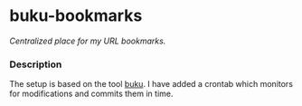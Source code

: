 # buku-bookmarks

_Centralized place for my URL bookmarks._

### Description

The setup is based on the tool [buku](https://github.com/jarun/buku).
I have added a crontab which monitors for modifications and commits them in time.
